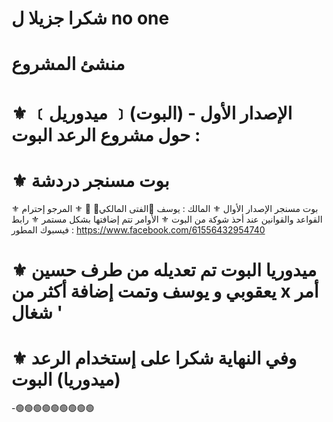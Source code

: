# شكرا جزيلا ل no one
# منشئ المشروع </h1>
 
#  ⚜️ ﹝ميدوريل ﹞(البوت)  الإصدار الأول - حول مشروع الرعد البوت :</h1>

# ⚜️ بوت مسنجر دردشة
⚜️ بوت مسنجر الإصدار الأوال
⚜️ المالك : يوسف 🔵الفتى المالكي🔵 🍒
⚜️ المرجو إحترام القواعد والقوانين عند أحذ شوكة من البوت
⚜️ الأوامر تتم إضافتها بشكل مستمر
⚜️ رابط فيسبوك المطور : https://www.facebook.com/61556432954740

# ⚜️ ميدوريا البوت تم تعديله من طرف حسين يعقوبي و يوسف وتمت إضافة أكثر من x أمر شغال '

# ⚜️ وفي النهاية شكرا على إستخدام الرعد (ميدوريا) البوت
-🟢🟢🟢🟢🟢🟢🟢🟢🟢
